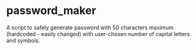 # password_maker
A script to safely generate password with 50 characters maximum (hardcoded - easily changed) with user-chosen number of capital letters and symbols.
